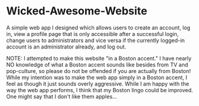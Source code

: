 # Wicked-Awesome-Website
A simple web app I designed which allows users to create an account, log in, view a profile page that is only accessible after a successful login, change users to administrators and vice versa if the currently logged-in account is an administrator already, and log out.

NOTE: I attempted to make this website "in a Boston accent." I have nearly NO knowledge of what a Boston accent sounds like besides from TV and pop-culture, so please do not be offended if you are actually from Boston! While my intention was to make the web app simply in a Boston accent, I feel as though it just sounds overly aggressive. While I am happy with the way the web app performs, I think that my Boston lingo could be improved. One might say that I don't like them apples...
